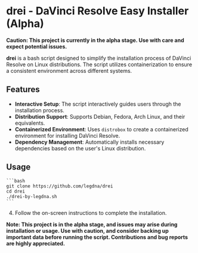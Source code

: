 # drei - DaVinci Resolve Easy Installer (Alpha)

**Caution: This project is currently in the alpha stage. Use with care and expect potential issues.**

**drei** is a bash script designed to simplify the installation process of DaVinci Resolve on Linux distributions. The script utilizes containerization to ensure a consistent environment across different systems.

## Features

- **Interactive Setup**: The script interactively guides users through the installation process.
- **Distribution Support**: Supports Debian, Fedora, Arch Linux, and their equivalents.
- **Containerized Environment**: Uses `distrobox` to create a containerized environment for installing DaVinci Resolve.
- **Dependency Management**: Automatically installs necessary dependencies based on the user's Linux distribution.

## Usage

    ```bash
    git clone https://github.com/legdna/drei
    cd drei
    ./drei-by-legdna.sh
    ```

4. Follow the on-screen instructions to complete the installation.

**Note: This project is in the alpha stage, and issues may arise during installation or usage. Use with caution, and consider backing up important data before running the script. Contributions and bug reports are highly appreciated.**
